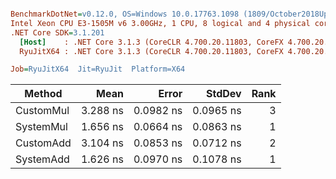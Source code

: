 ``` ini

BenchmarkDotNet=v0.12.0, OS=Windows 10.0.17763.1098 (1809/October2018Update/Redstone5)
Intel Xeon CPU E3-1505M v6 3.00GHz, 1 CPU, 8 logical and 4 physical cores
.NET Core SDK=3.1.201
  [Host]    : .NET Core 3.1.3 (CoreCLR 4.700.20.11803, CoreFX 4.700.20.12001), X64 RyuJIT
  RyuJitX64 : .NET Core 3.1.3 (CoreCLR 4.700.20.11803, CoreFX 4.700.20.12001), X64 RyuJIT

Job=RyuJitX64  Jit=RyuJit  Platform=X64  

```
|    Method |     Mean |     Error |    StdDev | Rank |
|---------- |---------:|----------:|----------:|-----:|
| CustomMul | 3.288 ns | 0.0982 ns | 0.0965 ns |    3 |
| SystemMul | 1.656 ns | 0.0664 ns | 0.0863 ns |    1 |
| CustomAdd | 3.104 ns | 0.0853 ns | 0.0712 ns |    2 |
| SystemAdd | 1.626 ns | 0.0970 ns | 0.1078 ns |    1 |
